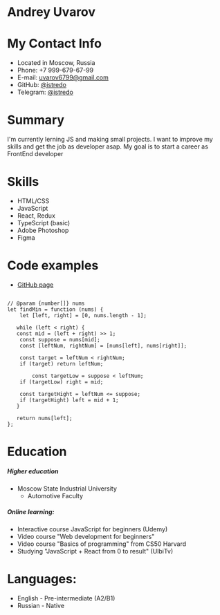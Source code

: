 # Andrey Uvarov

# My Contact Info 
* Located in Moscow, Russia
* Phone: +7 999-679-67-99
* E-mail: uvarov6799@gmail.com
* GitHub: [@istredo](https://github.com/istredo)
* Telegram: [@istredo](https://t.me/istredo)

# Summary
I'm currently lerning JS and making small projects. I want to improve my skills and get the job as developer asap.
My goal is to start a career as FrontEnd developer

# Skills
* HTML/CSS
* JavaScript
* React, Redux 
* TypeScript (basic)
* Adobe Photoshop
* Figma

# Code examples
* [GitHub page](https://github.com/istredo)


```

// @param {number[]} nums
let findMin = function (nums) {
	let [left, right] = [0, nums.length - 1];

   while (left < right) {
   const mid = (left + right) >> 1;
   	const suppose = nums[mid];
   	const [leftNum, rightNum] = [nums[left], nums[right]];

   	const target = leftNum < rightNum;
   	if (target) return leftNum;

		const targetLow = suppose < leftNum;
   	if (targetLow) right = mid;
		
   	const targetHight = leftNum <= suppose;
   	if (targetHight) left = mid + 1;	
   }

   return nums[left];
};
```
      
# Education
##### Higher education
* Moscow State Industrial University
	+ Automotive Faculty
##### Online learning:
* Interactive course JavaScript for beginners (Udemy)
* Video course "Web development for beginners" 
* Video course "Basics of programming" from CS50 Harvard
* Studying "JavaScript + React from 0 to result" (UlbiTv)

# Languages: 
* English - Pre-intermediate (A2/B1)
* Russian - Native